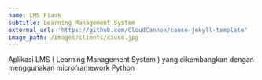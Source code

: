 ```yaml
---
name: LMS Flask
subtitle: Learning Management System
external_url: 'https://github.com/CloudCannon/cause-jekyll-template'
image_path: /images/clients/cause.jpg
---
```


Aplikasi LMS ( Learning Management System ) yang dikembangkan dengan menggunakan microframework Python